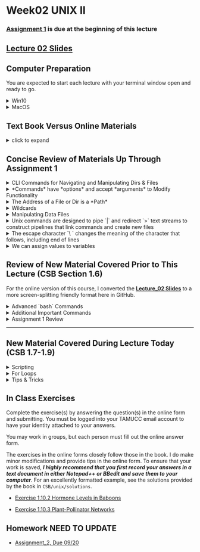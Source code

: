 # Week02 UNIX II

### [Assignment 1](https://github.com/tamucc-comp-bio-2020/classroom_repo/blob/master/assignments/assignment_1.md) is due at the beginning of this lecture

## [Lecture 02 Slides](Week02_files/Lecture02_WelcomeToTheMatrix.pdf)

## Computer Preparation

You are expected to start each lecture with your terminal window open and ready to go.

<details><summary>Win10</summary>
<p>

  * If the Ubuntu app is not installed, then follow [these instructions](https://github.com/cbirdlab/wlsUBUNTU_settings/blob/master/InstallLinuxOnWindows_Automated.pdf)
  
  * Log into your Ubuntu terminal.  _We will not use `gitbash` unless you can not get Ubuntu running._ After logging in, You are in your home directory. 
  
  * If you are using an Ubuntu terminal that has not been setup (you will know because it will ask you to create a new user name and password) or you notice odd cursor behavior when editing text in the terminal, then run the following code:
  
    ```bash
    git clone https://github.com/cbirdlab/wlsUBUNTU_settings.git
    . ./wlsUBUNTU_settings/updateSettings.bash
    rm -rf wlsUBUNTU_settings
    ```
    
  * If the `CSB` directory does not exist in your home directory (check with `ls`), then run the following code to clone the `CSB` repository into your home directory:
  
    ```bash
    git clone https://github.com/CSB-book/CSB.git
    ```

  * It is always a good idea to keep your apps in `Ubuntu` up to date. _The first time you do this, it could take a long time to finish. After that, if you do this when you log in, it should go quickly._
    ```bash
    sudo apt update
    sudo apt upgrade
    ```

</p>
</details>

<details><summary>MacOS</summary>
<p>
 
  * Open a terminal window
  
  * Consider installing [homebrew](https://brew.sh/).  You will be able to use homebrew to install linux software, such as `tree`, which is used in the slide show.
  
  * If the `CSB` directory does not exist in your home directory (check with `ls`), then run the following code to clone the `CSB` repository into your home directory:
  
    ```bash
    git clone https://github.com/CSB-book/CSB.git
    ```
    
</p>
</details>


## Text Book Versus Online Materials

<details><summary>click to expand</summary>
<p>

The material below closely follow the book but there is some additional information that is not provided in the book (and vice versa). If you choose to follow the lecture slides, the `code blocks` are represented by green text on a black background, mimicking the terminal.

* Page 35 **Use _BodyMass.csv_ (slides) rather than _BodyM.csv_ (book)**

* Page 46, the script on the bottom half of the page is poor form. Making a bunch of tmp files is a bad idea.  Do this instead:

```
#!/bin/bash

# to run do this:
# ./ExtractBodyM.sh [infile] [outfile]

# isolate columns 2-6 of csv (first argument) using cut
# translate the ; to “ “ using tr
# remove the header row using tail
# sort by sixth column, descending order
# save to file (second argument)

# isolate columns 2-6 of csv (first argument) using cut
cut -d ";" -f 2-6 $1 | \
 # translate the ; to “ “ using tr
	tr ";" " " | \
 # remove the header row using tail
	tail -n+2 | \
 # sort by sixth column, descending order
 # save to file (second argument)
	sort -nrk6 > $2
```

</p>
</details>


## Concise Review of Materials Up Through Assignment 1

<details><summary>CLI Commands for Navigating and Manipulating Dirs & Files </summary>
<p>

* `cd`    change directories
* `pwd`   where am I?
* `ls`    show contents of `pwd`
* `cp`    copy files and directories from one location to another, could also rename copied file
* `mv`    move files and directories from one location to another, rename file or directories
* `rm`    delete file or dir, be careful, there is no undo
* `mkdir` make new directory, will not overwrite existing dir
* `less`  view a file without opening all of it, good for large files
* `nano`  word processor, edit text files
* `chmod` change file and dir permissions

</p>
</details>

<details><summary>*Commands* have *options* and accept *arguments* to Modify Functionality </summary>
<p>

<command> <options> <arguments>

* `ls` is an example of a command

* `-a` single letter options are immediately preceded by `-`,  `- a` will not work

  * shortcut for many single letter options: `ls -l -t -r -h` is the same as `ls -ltrh`

* `--all` there are typically word versions of each option and they are preceded by `--`

  * there are no shortcuts for word options, i.e. `ls -ltrh --all` or ` ls --all -ltrh` or `ls -ltrha`

* an argument is a value or string that is provided to the command

  * ex. a path, dir name, or file name
  
  * `ls data` will return the file and contents of directory named *data* if it exists in present dir

Getting Help

  * `man` <command>    show manual for command
  
  * <command>` -h`     if man does not work, this could show manual for command
  
  * <command>` --help` another way to display manual in some cases
  
  * <command>          another way to display manual in some cases
  
  * use web browser to search on *bash command *
  
  * example of argument: `ls data` will return the file and contents of directory in pwd that are named *data* if they exist
  * example of option:  `ls -ltrh` will return all files in `pwd` with details, in reverse chronological order with human-readable file sizes

</p>
</details>

<details><summary>The Address of a File or Dir is a *Path*</summary>
<p>

The locations of files and dirs can be specified using *absolute* or *relative paths*, and these paths are used by the majority of commands because most commands manipulate files and dirs

Absolute paths specify the same address regardless of the present working dir

  * `/`     root dir, top dir in directory tree
  
  * `~`     home dir

Relative paths specify different addresses depending upon the present working dir

  * `-`     last directory your were in before the `pwd`
  
  * `../`   parent directory, one directory up the tree from `pwd`
  
  * `../../` 2 directories up the tree from `pwd`
  
  * `./`    present working directory

</p>
</details>

<details><summary>Wildcards</summary>
<p>

4. Wildcards can be used to specify several files with one word or paths

  * `*` can be any character
  * example: `ls *.txt` will list all files ending in `.txt` 

</p>
</details>

<details><summary>Manipulating Data Files</summary>
<p>

5. There are several commands in the text book that are important for manipulating biological data.

  * `echo`  prints text or convertes text into a text stream
  * `head`  returns only first few lines of a file, or remove last lines (rows)
  * `tail`  returns only last few lines of a file, or remove first lines (rows)
  * `cut`   returns specified columns
  * `cat`   combines files together by line (row)
  * `uniq`  removes duplicates
  * `sort`  changes the order of rows by column
  * `grep`  returns lines (rows) that match a pattern
  * `tr`    replaces one character with another, usually column delimiters
  * `wc`    count words, characters, lines, etc

</p>
</details>

<details><summary>Unix commands are designed to pipe `|` and redirect `>` text streams to construct pipelines that link commands and create new files</summary>
<p>

6. Unix commands are designed to pipe `|` and redirect `>` text streams to construct pipelines that link commands and create new files
  * `|`     takes standard output (*stdout*) from one command and pipes it to another command as *stdin*
  * `>`     redirects *stdout* into a file of your naming, will overwrite existing file
  * `>>`    redirects *stdout* into a file of your naming, will append existing file

</p>
</details>

<details><summary>The escape character `\ ` changes the meaning of the character that follows, including end of lines</summary>
<p>


7. The escape character `\ ` changes the meaning of the character that follows, including end of lines
  * at the end of a line, it means do not end line and continue on next line
  * `\t`   is a tab, but not all commands recognize this
  * `\n`   is a line feed (*LF*), the unix end of line character (usually invisible)
  * `\r`   is a carriage return (*CR*), in windows every line concludes with CRLF, and causes compatibility issues with unix/linux/mac 
  * there are MANY more uses of `\ `

</p>
</details>

<details><summary>We can assign values to variables</summary>
<p>



  ```bash
  VARIABLE=1375
  X=10
  height=6.3
  echo $VARIABLE $X $height
  ```
  
</p>
</details>















## Review of New Material Covered Prior to This Lecture (CSB Section 1.6) 

For the online version of this course, I converted the [**Lecture_02 Slides**](https://github.com/tamucc-comp-bio-2020/classroom_repo/blob/master/lectures/Week02_files/Lecture02_WelcomeToTheMatrix.pdf)  to a more screen-splitting friendly format here in GitHub.

<details><summary>Advanced `bash` Commands</summary>
<p>

### Redirection of output ([stdout](https://en.wikipedia.org/wiki/Standard_streams#Standard_output_(stdout))) to file `[command] > filename`
### Append [stdout](https://en.wikipedia.org/wiki/Standard_streams#Standard_output_(stdout)) to file `[command] >> filename` 
### Redirect contents of file to [stdin](https://en.wikipedia.org/wiki/Standard_streams#Standard_input_(stdin)) `[command] < filename` 

```bash
# let’s start by moving to our sandbox
$ cd ~/CSB/unix/sandbox

# print text to screen, then print to file, then print file to screen
$ echo "My first line" 
My first line

$ echo "My first line" > test.txt
$ cat test.txt
My first line

# append file with additional text, then print file to screen
$ echo "My second line" >> test.txt
$ cat test.txt
My first line
My second line
```




_use `Tab` key to autocomplete names, prevent spelling mistakes_

---

### Problem Solving Scenario

A machine provides you with thousands of data files. There’s so many, it is breaking your file browser. How many files are there?

We will use the dir `unix/data/Saavedra2013` as an example of a directory with many files

```bash
# start by moving to our sandbox if you are not already there
$ cd ~/CSB/unix/sandbox

# save file names to file in pwd
$ ls ../data/Saavedra2013 > filelist.txt

# look at the file
$ cat filelist.txt

# count lines in the file
$ wc -l filelist.txt

# remove the file
$ rm filelist.txt
```

---

### Piping Text Streams From One Command to the Next with `|`

![Common Operating Systems](Week01_files/pipeline.png)

![Common Operating Systems](Week01_files/pipeline2.png)

A pipe `|` passes the [stdout](https://en.wikipedia.org/wiki/Standard_streams#Standard_output_(stdout)) from one command to the [stdin](https://en.wikipedia.org/wiki/Standard_streams#Standard_input_(stdin)) of another

How many files are there?

```bash
# list file names
$ ls ../data/Saavedra2013

# list file names and pipe into wc
$ ls ../data/Saavedra2013 | wc –l
59

```

---

### [TSV](https://en.wikipedia.org/wiki/Tab-separated_values) & [CSV](https://en.wikipedia.org/wiki/Comma-separated_values) Data Files

In the tidy table below, columns are _*delimited*_ by tabs.  The first column has no column header but is the sample ID.  Ozone, Solar.R, Wind, Temp, Month, and Day are all pieces of data (dimensions) describing each of the 10 samples.

![Common Operating Systems](Week01_files/tsv.png)

* Tab Separated Values (TSV)

  * Tabs denote columns

* Comma Separated Values (CSV)

  * Commas denote columns
  
* [Tidy data](https://en.wikipedia.org/wiki/Tidy_data)

  * Each [row](https://en.wikipedia.org/wiki/Row_(database)) is one [unit of observation](https://en.wikipedia.org/wiki/Unit_of_observation)
  
  * Each [column](https://en.wikipedia.org/wiki/Column_(database)) is one dimension or aspect of the units of observation
  
* File extensions not always accurate, so it is important to view a file to be sure of the delimiter.

Do not type in the following code blocks.  They are here to show you TSV and CSV formatting


Tidy Table:
| Column 1 Header | Column 2 Header | Column 3 Header |
| --------------- | --------------- | --------------- |
| Row 1 Column 1 | Row 1 Column 2 | Row 1 Column 3 |
| Row 2 Column 1 | Row 2 Column 2 | Row 2 Column 3 |
| Row 3 Column 1 | Row 3 Column 2 | Row 3 Column 3 |
| Row 4 Column 1 | Row 4 Column 2 | Row 4 Column 3 |

TSV
```
Column 1 Header	Column 2 Header	Column 3 Header
Row 1 Column 1	Row 1 Column 2	Row 1 Column 3
Row 2 Column 1	Row 2 Column 2	Row 2 Column 3
Row 3 Column 1	Row 3 Column 2	Row 3 Column 3
Row 4 Column 1	Row 4 Column 2	Row 4 Column 3
```

TSV File with tabs denoted by `\t`.  Note your text files will not contain `\t`.  I did this show where tabs were, versus spaces.
```
Column 1 Header\tColumn 2 Header\tColumn 3 Header
Row 1 Column 1\tRow 1 Column 2\tRow 1 Column 3
Row 2 Column 1\tRow 2 Column 2\tRow 2 Column 3
Row 3 Column 1\tRow 3 Column 2\tRow 3 Column 3
Row 4 Column 1\tRow 4 Column 2\tRow 4 Column 3
```

CSV
```
Column 1 Header, Column 2 Header, Column 3 Header
Row 1 Column 1, Row 1 Column 2, Row 1 Column 3
Row 2 Column 1, Row 2 Column 2, Row 2 Column 3
Row 3 Column 1, Row 3 Column 2, Row 3 Column 3
Row 4 Column 1, Row 4 Column 2, Row 4 Column 3
```


---

### Convert Among Formats Using `tr "<old delimiter>" "<new delimiter>"`

```bash
# view contents of csv
$ less -S ../data/Pacifici2013_data.csv 

# replace semicolons with commas using tr [find] [replace]
$ cat ../data/Pacifici2013_data.csv | tr “;” “,” | less –S

# view as tsv
# \t is the nearly universal symbol for tab
$ cat ../data/Pacifici2013_data.csv | tr ";" "\t" | less -S

```

_`tr` is an abbreviation for translate_

---

### Using `cut` to retrieve columns and `head` to retrieve rows

```bash
# change directory
$ cd ~/CSB/unix/data

# display first line of file (i.e., header of CSV file)
$ head -n 1 Pacifici2013_data.csv

# display first column of file
$ cut -d ";" –f 1 Pacifici2013_data.csv

# display second through fourth columns
$ cut -d ";" -f 2-4 Pacifici2013_data.csv

# display first “cell” of data
$ head -n 1 Pacifici2013_data.csv | cut -d ";" -f 1

```

_Note: cut assumes tab delimited files.  If a different delimiter is used in the file, the `-d` option is used to specify the delimiter.  It is very easy to mistake spaces for tabs, and that will make `cut` do odd things with your data if you do not set `-d " "`_

---

### Connecting `cut` `head` `tail` `sort` `uniq`

```bash
# select 2nd column, display first 5 elements
$ cut -d ";" -f 2 Pacifici2013_data.csv | head -n 5

# select 2nd and 8th columns, display first 3 elements
$ cut -d ";" -f 2,8 Pacifici2013_data.csv | head -n 3

# select 2nd column without header, show 5 first elements
$ cut -d ";" -f 2 Pacifici2013_data.csv | tail -n +2 | head -n 5

# identify the orders in csv
# select 2nd column without header, unique sorted elements
$ cut -d ";" -f 2 Pacifici2013_data.csv | tail -n +2 | sort | uniq

# count how many records per order in csv
$ cut -d ";" -f 2 Pacifici2013_data.csv | tail -n +2 | sort | uniq -c

# output the order with the most records, including the number of records in csv
$ cut -d";" -f2 ../data/Pacifici2013_data.csv |  tail -n +2 | sort | uniq -c | tr -s " " "\t" | cut -f2-3 | sort -n | tail -n1


```

_Note: `uniq` is a command that that removes consecutive duplicate lines (rows). For this reason, the input to `uniq` is almost always sorted beforehand.  Use `man uniq` to see the description of the `-c` option.  I use `uniq -c` all the time._

_Note: `sort -t";"` specifies the delimiter character, also known as a field separator.  Try `man sort` and search `/field` to see the manual entry for this._

_Note: `tr -s` can be used to easily convert files or text streams that have multiple spaces in between columns (such as the output of `uniq -c` into a tab separated format.  The `-s` means squish consecutive charcters to one character_

---

### Advanced Pipelining

When constructing long pipelines like the last one in the code block above, you should build it step by step, testing the output as you go.  This strategy reduces the possibility of making a mistake.

I like to use `less -S` or `head` to capture and view the output when it takes up many lines.  The `q` key closes the `less` viewer.

```
# here is an example of how to build the really long pipe above, from scratch
$ cut -d";" -f2 ../data/Pacifici2013_data.csv | less -S
$ cut -d";" -f2 ../data/Pacifici2013_data.csv | tail -n +2 | head
$ cut -d";" -f2 ../data/Pacifici2013_data.csv | tail -n +2 | sort | head
$ cut -d";" -f2 ../data/Pacifici2013_data.csv | tail -n +2 | sort | uniq -c | less -S
$ cut -d";" -f2 ../data/Pacifici2013_data.csv | tail -n +2 | sort | uniq -c | tr -s " " "\t" | head
$ cut -d";" -f2 ../data/Pacifici2013_data.csv | tail -n +2 | sort | uniq -c | tr -s " " "\t" | cut -f2-3 | head
$ cut -d";" -f2 ../data/Pacifici2013_data.csv | tail -n +2 | sort | uniq -c | tr -s " " "\t" | cut -f2-3 | sort -n | less -S
$ cut -d";" -f2 ../data/Pacifici2013_data.csv | tail -n +2 | sort | uniq -c | tr -s " " "\t" | cut -f2-3 | sort -n | tail -n1
```

</p>
</details>



<details><summary>Additional Important Commands</summary>
<p>

### Substituting Characters Using 	`tr`
### Predefined Characters `[:upper:]`

`tr` can be used to replace one or more characters

```bash
# change all a to b
$ echo "aaaabbb" | tr "a" "b"
bbbbbbb

# change 1, 2, 3, 4, and 5 to zero
$ echo "123456789" | tr 1-5 0
000006789

# change a, c, t, g to upper case
$ echo "ACtGGcAaTT" | tr actg ACTG
ACTGGCAATT 

# change lower case letters to upper case
$ echo "ACtGGcAaTT" | tr [:lower:] [:upper:]
ACTGGCAATT

# change a, b, or c to 1, 2 ,or 3 repectively
$ echo "aabbccddee" | tr a-c 1-3
112233ddee

# delete all occurrences of a
$ echo "aaaaabbbb" | tr -d a
bbbb

# remove consecutive duplicate occurrences of a
$ echo "aaaaabbbb" | tr -s a
Abbbb

```

_Note: `tr` does not accept a file as an argument, always use pipe `|` or redirect a file into `tr` (`tr " " "," < file.txt`)_

---

### Use `;` to separate multiple independent commands on 1 line

`;` is equivalent to a period in an english sentence.

```bash
# move to sandbox and list files
cd ~/CSB/unix/sandbox; ls
```

---


### Making a New File From An Existing File

Make a new file `BodyMass.csv` in sandbox dir based on columns 2-6 in `Pacifici2013_data.csv`, remove header, sort lines according to body mass (large to small), change ; to spaces

```bash
# 1. View header row to refresh your memory
$ head -n 1 ../data/Pacifici2013_data.csv 
$ head -n 1 ../data/Pacifici2013_data.csv | tr ";" "\n"

# 2. Start building pipe, use head to view
$ cut -d ";" -f2-6 ../data/Pacifici2013_data.csv | head

# 3. Add to pipe by changing ; to tabs, use head to view
$ cut -d ";" -f2-6 ../data/Pacifici2013_data.csv | tr ";" "\t" | head

# 4. Add to pipe by removing first line, figure out sort options, use head to view
$ cut -d ";" -f2-6 ../data/Pacifici2013_data.csv | tr ";" " " | tail -n+2 | sort -nrk6 | head

# 5. Instead of piping to head, redirect output to file named BodyMass.csv
$ cut -d ";" -f2-6 ../data/Pacifici2013_data.csv | tr ";" " " | tail -n+2 | sort -nrk6 > BodyMass.csv
```

_Note: in step 1, we use `tr` to replace semicolons `;` with "[line feeds](https://en.wikipedia.org/wiki/Newline)" `\n` to view one column header per line._

_`\ ` is the "[escape character](https://en.wikipedia.org/wiki/Escape_character)".  What follows the `\ ` has an alternate meaning._
  * `t` is the letter "t", `\t` is a [metacharacter](https://en.wikipedia.org/wiki/Metacharacter) that symbolizes a tab
  * `n` is the letter "n", `\n` is a metacharacter that symbolizes the end of a line (aka line feed)

---

### [Wildcards](https://en.wikipedia.org/wiki/Wildcard_character) are Symbols that Represent Multiple Characters

`*` Matches zero or more characters, except "leading dot"

`?` Matches any single character, except "leading dot"

`[]` match any one of the characters in the brackets


```bash
# goto miRNA dir inside data dir
$ cd ~/CSB/unix/data/miRNA

# list all files that end with fasta 
$ ls *fasta

# count the numbers of lines in all the fasta files
$ wc -l *fasta

# print the first two lines of each file whose name starts with pp
$ head -n 2 pp*

# determine the type of every file that has an extension with exactly three letters
$ file *.???

# list all files begining with either g, h, or m and ending with fasta
ls [ghm]*fasta

```

_Note: in unix and linux, hidden files are marked by a "leading dot" `.`.  Try `ls -a` to see all files, including those that are hidden.  Wildcards will not return hidden files without being preceded by a `.` _

---

### Selecting lines with matching pattern using `grep [options] [pattern] <filename>` 

* Every line that matches the pattern is returned

  * there are options that allow more specific output, such as a word rather than a line

* Many options to increase functionality. I use `grep` all the time.

* [Regular Expressions](https://en.wikipedia.org/wiki/Regular_expression), aka regex, are used for pattern matching in text files

  * A language of characters, metacharacters, wildcards
  
  * 2 primary syntaxes or standards: [POSIX](https://en.wikipedia.org/wiki/POSIX) (default in `grep`), [Perl](https://en.wikipedia.org/wiki/Perl) (use `-P` option in `grep`)
  
    * when searching for help on regex, it is important to know which standard the pattern is using because POSIX is not the same a Perl


```bash
# goto unix chapter sandbox
$ cd ~/CSB/unix/sandbox

# how many wombats (fam Vombatidae)?
$ grep "Vombatidae" BodyMass.csv
$ grep -c "Vombatidae" BodyMass.csv

# which cattle are in file?
$ grep "Bos" BodyMass.csv

# Only match whole words
$ grep -w "Bos" BodyMass.csv

# Only match whole words and only return the words that match, rather than the lines
$ grep -wo "Bos" BodyMass.csv

# Make search case insensitive
$ grep –i "Bos" BodyMass.csv

# which mammals have body weight most similar to the gorilla?
# option –B lines before match, option –A lines after match
$ grep -B 2 -A 2 "Gorilla gorilla" BodyMass.csv

# show line number of gorilla
$ grep -n "Gorilla gorilla" BodyMass.csv

# -v means match anything except pattern
$ grep Gorilla BodyMass.csv | grep -v gorilla

# return all lines with Gorilla or Pan, note use of escape char \
$ grep -w "Gorilla\|Pan" BodyMass.csv

# return all lines with Gorilla for all files in data dir and its subdirs. -r recursive, searches subdirs
$ grep -r "Gorilla" ../data

```

_Note: the `grep -c` option is very handy for counting and can negate the need for `wc -l` _

---

### Searching for files with `find [dir] [options] [pattern]` 


```bash
# current directory is the unix sandbox
$ find ../data

# how many files are in data?
$ find ../data | wc -l

# find file named n30.txt in data
$ find ../data -name "n30.txt"

# use wildcards to find all files in data that contain about
$ find ../data -iname "*about*"

# count all files that end in .txt in data, then do same but do not include subdirs
$ find ../data -name "*.txt" | wc –l
$ find ../data -maxdepth 1 -name "*.txt" | wc –l

# count files in data that do not include about
$ find ../data -not -name "*about*" | wc -l

# find directories with data in path or name
$ find ../data -type d
```

---

### Change Permissions with `chmod [options] ### filename`

* Three types of permissions

  * Read, Write, Execute
  
  * Program will not run if `x` is not set

* Three types of users

  * User, Group, Global

* View with `ls -l`

![](Week01_files/ls-ltrh_3.PNG)

* Setting permissions using “octal” numeric system

  * read = 4
  
  * write = 2
  
  * execute =1
  
  * Simply add numbers together for different combos of permissions

    * if the user has all permissions, 4 + 2 + 1 = 7
  
    * if the group has read permissions, 4
  
    * if the global has no permissions, 0

      * the full set of permissions are then: 740

```bash
# create a file in the unix sandbox
$ touch permissions.txt
$ ls –l

# change permissions so that user can r,w,x; group can r,x; and global can r
$ chmod 754 permissions.txt
$ ls –l

# give everybody full permissions 
$ chmod 777 permissions.txt
$ ls –l

# give yourself full permissions, but only let others read your files 
$ chmod 744 permissions.txt
$ ls –l
```

---

### Super User Do to Execute Command as Administrator: `sudo <command> <options> <arguments>`

* Use `sudo` when computer tells you no.
* Make sure you are certain that you are correct and computer is wrong to not execute your command.
* You will need sudo for installing software


```bash
$ apt update
Reading package lists... Done
E: Could not open lock file /var/lib/apt/lists/lock - open (13: Permission denied)
E: Unable to lock directory /var/lib/apt/lists/
W: Problem unlinking the file /var/cache/apt/pkgcache.bin - RemoveCaches (13: Permission denied)
W: Problem unlinking the file /var/cache/apt/srcpkgcache.bin - RemoveCaches (13: Permission denied)

$ sudo apt update

```

---

### Change Owners With `chown`

The user who creates a file or directory owns that file or directory, but sometimes you will want to transfer ownership (usually to yourself).

```bash
# create a directory with a subdirectory
$ mkdir -p test_dir/test_subdir
$ ls -l 
$ ls -l test_dir

# list valid users
$ cut –d: -f1 /etc/passwd

# change owner of dir, -R includes subdirs
$ chown -R ValidUserName test_dir/
$ sudo chown -R ValidUserName test_dir/
$ ls –l
$ ls –l test_dir

# change owner back to you
$ sudo chown -R $USER test_dir/
```

---


</p>
</details>

<details><summary>Assignment 1 Review</summary>
<p>

[Mind Expander 1.3 Form](https://forms.office.com/Pages/ResponsePage.aspx?id=8frLNKZngUepylFOslULZlFZdbyVx8RLiPt1GobhHnlUOThBNjZNVzlGQUtJUzhYREZVSE5UVVJMNS4u)

[Mind Expander 1.4](https://forms.office.com/Pages/ResponsePage.aspx?id=8frLNKZngUepylFOslULZlFZdbyVx8RLiPt1GobhHnlURVhQUzBWODVKR0VJTTE2WjlZN05ZTjhMRi4u)

[Exercise 1.10.1 Next Generation Sequencing Data](https://forms.office.com/Pages/ResponsePage.aspx?id=8frLNKZngUepylFOslULZlFZdbyVx8RLiPt1GobhHnlUMTVENFg0UjhFTzc3Wkc0NExRTjdLSjdGNi4u)

</p>
</details>

---


## New Material Covered During Lecture Today (CSB 1.7-1.9)

<details><summary>Scripting</summary>
<p>

See the lecture 2 slides and chapter 1 for this material

### What are [scripts](https://en.wikipedia.org/wiki/Scripting_language)?

A script is a file with a list of commands which are executed sequentially from the first line to the last.

In lecture 0, we installed [xming](https://sourceforge.net/projects/xming/) on windows computers.  You need to have [xming](https://sourceforge.net/projects/xming/) turned on for the next commands to work in Ubuntu on windows computers.  

```bash
# create and open ExtractBodyM.sh in CLI text editor
$ nano ExtractBodyM.sh

# ctrl + x to save and exit, then "y" to use the existing name, then "enter key"

# If you have Ubuntu, make sure that you have xming turned on
# open ExtractBodyM.sh in GUI text editor.  If this does not work, then use the nano command above
$ gedit ExtractBodyM.sh

# If you have Mac
# open ExtractBodyM.sh in GUI text editor.  If this does not work, then use the nano command above
$ open –a bbedit ExtractBodyM.sh
# or
$ open ExtractBodyM.sh
```

Either type in or copy and paste the pipeline we made previously to make `BodyMass.csv` into `ExtractBodyM.sh`:

```bash
cut -d ";" -f 2-6 ../data/Pacifici2013_data.csv | tr ";" " " | tail -n+2 | sort -nrk6 > BodyMass.csv
```

The script should look like this:

![](Week02_files/nano_screen_1.png)

Close the script `ctrl + x` then run it as follows:

```bash
# run ExtractBodyM.sh script
$ bash ExtractBodyM.sh

# view directory
$ ls –ltrh

# Open script again
$ nano ExtractBodyM.sh
```

---

### Documenting your script appropriately

* It is important to write comments in English to describe what the script is doing

  * You’ll forget what the code does
  
  * Makes it easier for others to figure out what is happening in the script
  
  * Easier to identify errors

Add the following comments to the script before the code using nano

```bash
# isolate columns 2-6 of csv using cut
# translate the ; to “ “ using tr
# remove the header row using tail
# sort by sixth column, descending order
# save to file
```

Your screen in `nano` should look like this:

![](Week02_files/nano_screen_2.png)

To save changes made in nano without closing: `ctrl + o`, then `enter`.  Do not change the name of the script

---

### Organizing the script

It can be a good idea to try to limit a script to 1 command per line to improve its readability.

Now, let us organize the script so that each pipe in the pipeline occurs on one line by adding the escape character `\ ` after each pipe `|` and hitting enter. The `\ ` tells `bash` to ignore the end of the line.  When complete, your screen should look like this:

![](Week02_files/nano_screen_3.png)

Now that each command is on one line, we can reorganize the comments to occur immediately before the correct line, as follows:

![](Week02_files/nano_screen_4.png)

_Note: `ctrl + k` will delete a line in `nano`_


---

### Indenting consistently

Indentation is a key to writing readable code.  Because we are continuing the same pipe, it is a good idea to indent the subsequent lines in the pipe, as follows:

![](Week02_files/nano_screen_5.png)

---

### Accepting arguments from the command line

It is easy to write a script that accepts arguments when run from the command line.  Recall that an argument is a word or number that is passed to a command.  The first argument after a script or command is saved into a variable called `$1` automatically. A second argument is saved to `$2`, so on and so forth.  

Let us make our script accept a path to the input file and a path to the output file rather than [hard coding](https://en.wikipedia.org/wiki/Hard_coding) the input and output files. We do this by replacing the input `../data/Pacifici2013_data.csv` and output file paths `BodyMass.csv` with `$1` and `$2`, respectively. Do not forget to add to the documentation, and describe how the script should be run:

![](Week02_files/nano_screen_6.png)

Do not forget to save your work with `ctrl + o`.

_Note: all variables are preceded by a `$`.  Avoid creating variables named 1, 2, etc because they could interfere with arguments read in from the command line._

---

### Running the script

Close `nano` with `ctrl + x`, then let us run the script.

```bash
# run ExtractBodyM.sh script
$ bash ExtractBodyM.sh ../data/Pacifici2013_data.csv BodyM.csv
```

---

### Making script "executable"

You can always run a bash script using `bash scriptname`, but you can also make the script executable so that you do not need to call `bash` to run the script.  The permissions need to be changed with `chmod`. Here we will give all users read, write, and execute priviledges. 

```bash
# change permissions so script is executable
$ chmod 777 ExtractBodyM.sh

# open script to add shebang!
$ nano ExtractBodyM.sh
```

Then, we need to add a [shebang!](https://en.wikipedia.org/wiki/Shebang_(Unix)) `#!`to the script. A shebang! tells the computer which program to run the script with, is always preceded by a `#!` and should be on the first line of the script.

![](Week02_files/nano_screen_7.png)

Close `nano` and now you run the script as follows:

```bash
./ExtractBodyM.sh ../data/Pacifici2013_data.csv BodyM.csv
```

---

</p>
</details>


<details><summary>For Loops</summary>
<p>

### `for [variableName] in [list]; do [something]; done` 

* For loops automate repetitive tasks

  * 1 task, 100 files
  
  * Same task, many different arguments


```bash
$ cd ~/CSB/unix/data/miRNA
$ ls

# display first two lines of two fastas ( do not type in the > )
$ for file in ggo_miR.fasta hsa_miR.fasta
> do head -n 2 $file
> done
```

Let us break down the multiline `for` loop above.  

  * Line 1: `file` is the variable name.  
  
    * We could have named it anything but the CSB book uses `file`.  
	
    * I prefer to use `i`.  
  
  * Line 1: `ggo_miR.fasta hsa_miR.fasta` is the list
  
    * A list of file names
  
    * A list can also be the name of a file with a list inside of it
	
	* Or, a list can be a sequence of numbers, e.g. `seq 1 10`

  * Line 2: `head -n2 $file` is the command
  
    * return the first two lines of the file specified in `$file`
	
	* on the first cycle of the loop, `$file` is `ggo_miR.fasta`
	
  * Line 3: `done` tells the code to loop back to line 1 and make `file=hsa_miR.fasta`
  
    * The loop continues cycling until the whole list is complete.
	
	* this loop cycles twice because there are two file names in the list
	

Let us make a longer list of files using a wildcard

```bash
# display first two lines of all fastas
$ for i in *.fasta
> do head -n 2 $i
> done

```

_Note: When setting a variable equal to a value, don’t use a `$`. When calling the value held in the variable, use a `$`_

---

### Another `for` loop example

In the following for loop, we use a for loop to extract three types of microRNA from all of the `fasta` files and save them into 1 file per type of miRNA.

```bash
# display first two lines of two fastas
$ for miR in miR-208a miR-564 miR-3170
> do grep $miR -A1 *.fasta > $miR.fasta
> done
```

![](Week02_files/forloop.png)

---

</p>
</details>


<details><summary>Tips & Tricks</summary>
<p>

### The `$PATH`

* A variable that holds all paths to directories where executable commands and scripts are located

* When you type `ls`, `bash` looks at `$PATH` to find the `ls` command file

* If you compile and install software manually (not with `apt`), you need to move it to a `$PATH` dir such as `/usr/local/bin`


```bash
# show path variable
$ echo $PATH

# identify the path to the ls command
$ which ls
/bin/ls
```

---

### Line Terminators - Use a Real Text Editor to View

* There are invisible characters at the end of every line in a text document

  * Carriage Return (CR or `\r`)
  
  * Line Feed (LF  or `\n`)
  
* Unix, Linux, Mac systems end lines with `LF`

* Win systems end lines with `CR LF`

* Make sure your remove CR from files made in Windows that will be used in Linux

* This is one of many reasons why we use a Notepad++ or BBedit

Showing line terminators in `Notepad ++`

![](Week02_files/line_terminators.png)

Finding CR and replacing with nothing in `Notepad ++`

![](Week02_files/line_terminators2.png)

---

### Misc Useful Commands

Note that some of these commands need to be installed on MacOS using `brew`

![](Week02_files/misc_useful_commands.png)

![](Week02_files/misc_useful_commands2.png)

</p>
</details>


## In Class Exercises
Complete the exercise(s) by answering the question(s) in the online form and submitting.  You must be logged into your TAMUCC email account to have your identity attached to your answers. 

You may work in groups, but each person must fill out the online answer form.

The exercises in the online forms closely follow those in the book.  I do make minor modifications and provide tips in the online form.  To ensure that your work is saved, **_I highly recommend that you first record your answers in a text document in either Notepad++ or BBedit and save them to your computer_**.  For an excellently formatted example, see the solutions provided by the book in `CSB/unix/solutions`. 

* [Exercise 1.10.2 Hormone Levels in Baboons](https://forms.office.com/Pages/ResponsePage.aspx?id=8frLNKZngUepylFOslULZlFZdbyVx8RLiPt1GobhHnlUQldJQTVHMTlYMFVYTkhZSDBZR1A0Q1E2Ny4u)

* [Exercise 1.10.3 Plant-Pollinator Networks](https://forms.office.com/Pages/ResponsePage.aspx?id=8frLNKZngUepylFOslULZlFZdbyVx8RLiPt1GobhHnlUMlpVSUQ0U1hTSFZERDE1WUdZWjRYUlhaWi4u)

## Homework NEED TO UPDATE
* [Assignment_2, Due 09/20](https://github.com/tamucc-comp-bio/fall_2019/blob/master/assignments/assignment_2.md)

